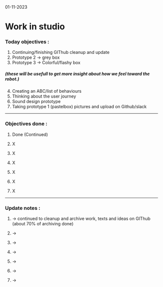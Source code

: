 01-11-2023
# Work in studio 

### Today objectives :
1. Continuing/finishing GIThub cleanup and update
2. Prototype 2 -> grey box
3. Prototype 3 -> Colorful/flashy box
 ##### (these will be usefull to get more insight about how we feel toward the robot.)

4. Creating an ABC/list of behaviours
5. Thinking about the user journey
6. Sound design prototype
7. Taking prototype 1 (pastelbox) pictures and upload on Github/slack

---

### Objectives done : 

1. Done (Continued)

2. X

3. X

4. X

5. X

6. X

7. X

---

### Update notes : 

1. -> continued to cleanup and archive work, texts and ideas on GIThub (about 70% of archiving done)

2. ->

3. ->

4. ->

5. ->

6. ->

7. ->
